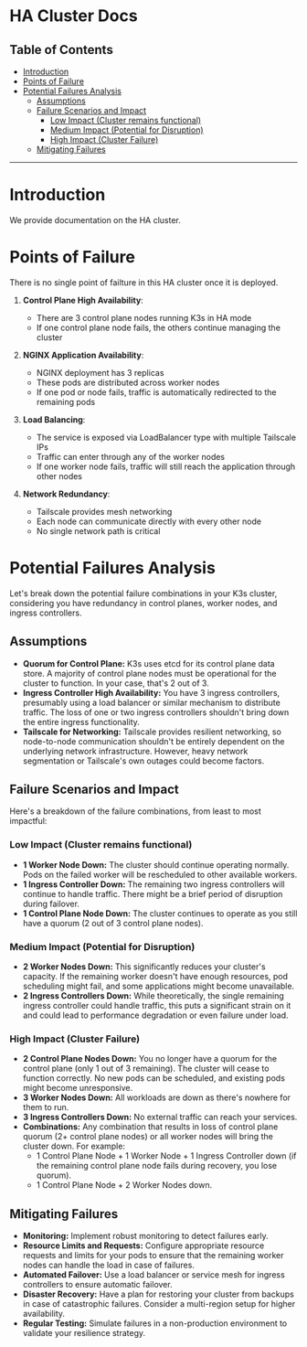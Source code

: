 <h1>HA Cluster Docs</h1>

<h2>Table of Contents</h2>

- [Introduction](#introduction)
- [Points of Failure](#points-of-failure)
- [Potential Failures Analysis](#potential-failures-analysis)
  - [Assumptions](#assumptions)
  - [Failure Scenarios and Impact](#failure-scenarios-and-impact)
    - [Low Impact (Cluster remains functional)](#low-impact-cluster-remains-functional)
    - [Medium Impact (Potential for Disruption)](#medium-impact-potential-for-disruption)
    - [High Impact (Cluster Failure)](#high-impact-cluster-failure)
  - [Mitigating Failures](#mitigating-failures)

---

# Introduction

We provide documentation on the HA cluster.

# Points of Failure

There is no single point of failture in this HA cluster once it is deployed.

1. **Control Plane High Availability**:
   - There are 3 control plane nodes running K3s in HA mode
   - If one control plane node fails, the others continue managing the cluster

2. **NGINX Application Availability**:
   - NGINX deployment has 3 replicas
   - These pods are distributed across worker nodes
   - If one pod or node fails, traffic is automatically redirected to the remaining pods

3. **Load Balancing**:
   - The service is exposed via LoadBalancer type with multiple Tailscale IPs
   - Traffic can enter through any of the worker nodes
   - If one worker node fails, traffic will still reach the application through other nodes

4. **Network Redundancy**:
   - Tailscale provides mesh networking
   - Each node can communicate directly with every other node
   - No single network path is critical

# Potential Failures Analysis

Let's break down the potential failure combinations in your K3s cluster, considering you have redundancy in control planes, worker nodes, and ingress controllers.

## Assumptions

* **Quorum for Control Plane:** K3s uses etcd for its control plane data store.  A majority of control plane nodes must be operational for the cluster to function.  In your case, that's 2 out of 3.
* **Ingress Controller High Availability:** You have 3 ingress controllers, presumably using a load balancer or similar mechanism to distribute traffic.  The loss of one or two ingress controllers shouldn't bring down the entire ingress functionality.
* **Tailscale for Networking:** Tailscale provides resilient networking, so node-to-node communication shouldn't be entirely dependent on the underlying network infrastructure. However, heavy network segmentation or Tailscale's own outages could become factors.

## Failure Scenarios and Impact

Here's a breakdown of the failure combinations, from least to most impactful:

### Low Impact (Cluster remains functional)

* **1 Worker Node Down:** The cluster should continue operating normally.  Pods on the failed worker will be rescheduled to other available workers.
* **1 Ingress Controller Down:** The remaining two ingress controllers will continue to handle traffic.  There might be a brief period of disruption during failover.
* **1 Control Plane Node Down:**  The cluster continues to operate as you still have a quorum (2 out of 3 control plane nodes).

### Medium Impact (Potential for Disruption)

* **2 Worker Nodes Down:**  This significantly reduces your cluster's capacity.  If the remaining worker doesn't have enough resources, pod scheduling might fail, and some applications might become unavailable.
* **2 Ingress Controllers Down:** While theoretically, the single remaining ingress controller could handle traffic, this puts a significant strain on it and could lead to performance degradation or even failure under load.

### High Impact (Cluster Failure)

* **2 Control Plane Nodes Down:**  You no longer have a quorum for the control plane (only 1 out of 3 remaining). The cluster will cease to function correctly.  No new pods can be scheduled, and existing pods might become unresponsive.
* **3 Worker Nodes Down:** All workloads are down as there's nowhere for them to run.
* **3 Ingress Controllers Down:** No external traffic can reach your services.
* **Combinations:**  Any combination that results in loss of control plane quorum (2+ control plane nodes) or all worker nodes will bring the cluster down.  For example:
    * 1 Control Plane Node + 1 Worker Node + 1 Ingress Controller down (if the remaining control plane node fails during recovery, you lose quorum).
    * 1 Control Plane Node + 2 Worker Nodes down.

## Mitigating Failures

* **Monitoring:** Implement robust monitoring to detect failures early.
* **Resource Limits and Requests:** Configure appropriate resource requests and limits for your pods to ensure that the remaining worker nodes can handle the load in case of failures.
* **Automated Failover:** Use a load balancer or service mesh for ingress controllers to ensure automatic failover.
* **Disaster Recovery:**  Have a plan for restoring your cluster from backups in case of catastrophic failures.  Consider a multi-region setup for higher availability.
* **Regular Testing:** Simulate failures in a non-production environment to validate your resilience strategy.